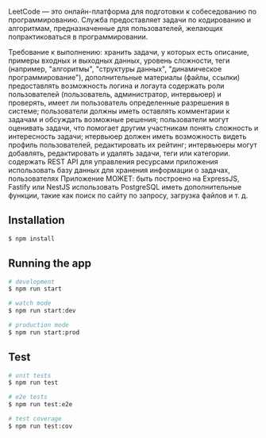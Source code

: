LeetCode — это онлайн-платформа для подготовки к собеседованию по программированию. Служба предоставляет задачи по кодированию и алгоритмам, предназначенные для пользователей, желающих попрактиковаться в программировании.

Требование к выполнению: хранить задачи, у которых есть описание, примеры входных и выходных данных, уровень сложности, теги (например, "алгоритмы", "структуры данных", "динамическое программирование"), дополнительные материалы (файлы, ссылки) предоставлять возможность логина и логаута содержать роли пользователей (пользователь, администратор, интервьюер) и проверять, имеет ли пользователь определенные разрешения в системе; пользователи должны иметь оставлять комментарии к задачам и обсуждать возможные решения; пользователи могут оценивать задачи, что помогает другим участникам понять сложность и интересность задачи; нтервьюер должен иметь возможность видеть профиль пользователей, редактировать их рейтинг; интервьюеры могут добавлять, редактировать и удалять задачи, теги или категории. содержать REST API для управления ресурсами приложения использовать базу данных для хранения информации о задачах, пользователях Приложение МОЖЕТ: быть построено на ExpressJS, Fastify или NestJS использовать PostgreSQL иметь дополнительные функции, такие как поиск по сайту по запросу, загрузка файлов и т. д.

## Installation

```bash
$ npm install
```

## Running the app

```bash
# development
$ npm run start

# watch mode
$ npm run start:dev

# production mode
$ npm run start:prod
```

## Test

```bash
# unit tests
$ npm run test

# e2e tests
$ npm run test:e2e

# test coverage
$ npm run test:cov
